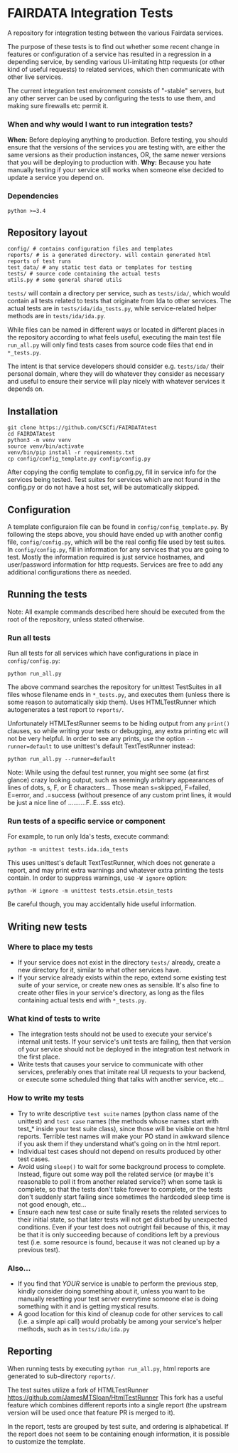 # FAIRDATA Integration Tests

A repository for integration testing between the various Fairdata services.

The purpose of these tests is to find out whether some recent change in features or configuration of a service has resulted in a regression in a depending service, by sending various UI-imitating http requests (or other kind of useful requests) to related services, which then communicate with other live services.

The current integration test environment consists of "<service>-stable" servers, but any other server can be used by configuring the tests to use them, and making sure firewalls etc permit it.

### When and why would I want to run integration tests?

**When:** Before deploying anything to production. Before testing, you should ensure that the versions of the services you are testing with, are either the same versions as their production instances, OR, the same newer versions that you will be deploying to production with. **Why:** Because you hate manually testing if your service still works when someone else decided to update a service you depend on.

### Dependencies

    python >=3.4

## Repository layout

    config/ # contains configuration files and templates
    reports/ # is a generated directory. will contain generated html reports of test runs
    test_data/ # any static test data or templates for testing
    tests/ # source code containing the actual tests
    utils.py # some general shared utils

`tests/` will contain a directory per service, such as `tests/ida/`, which would contain all tests related to tests that originate from Ida to other services. The actual tests are in `tests/ida/ida_tests.py`, while service-related helper methods are in `tests/ida/ida.py`.

While files can be named in different ways or located in different places in the repository according to what feels useful, executing the main test file `run_all.py` will only find tests cases from source code files that end in `*_tests.py`.

The intent is that service developers should consider e.g. `tests/ida/` their personal domain, where they will do whatever they consider as necessary and useful to ensure their service will play nicely with whatever services it depends on.

## Installation

    git clone https://github.com/CSCfi/FAIRDATAtest
    cd FAIRDATAtest
    python3 -m venv venv
    source venv/bin/activate
    venv/bin/pip install -r requirements.txt
    cp config/config_template.py config/config.py

After copying the config template to config.py, fill in service info for the services being tested. Test suites for services which are not found in the config.py or do not have a host set, will be automatically skipped.

## Configuration

A template configuraion file can be found in `config/config_template.py`. By following the steps above, you should have ended up with another config file, `config/config.py`, which will be the real config file used by test suites. In `config/config.py`, fill in information for any services that you are going to test. Mostly the information required is just service hostnames, and user/password information for http requests. Services are free to add any additional configurations there as needed.

## Running the tests

Note: All example commands described here should be executed from the root of the repository, unless stated otherwise.

### Run all tests

Run all tests for all services which have configurations in place in `config/config.py`:

    python run_all.py

The above command searches the repository for unittest TestSuites in all files whose filename ends in `*_tests.py`, and executes them (unless there is some reason to automatically skip them). Uses HTMLTestRunner which autogenerates a test report to `reports/`.

Unfortunately HTMLTestRunner seems to be hiding output from any `print()` clauses, so while writing your tests or debugging, any extra printing etc will not be very helpful. In order to see any prints, use the option `--runner=default` to use unittest's default TextTestRunner instead:

    python run_all.py --runner=default

Note: While using the defaul test runner, you might see some (at first glance) crazy looking output, such as seemingly arbitrary appearances of lines of dots, s, F, or E characters... Those mean s=skipped, F=failed, E=error, and .=success (without presence of any custom print lines, it would be just a nice line of ..........F..E..sss etc).

### Run tests of a specific service or component

For example, to run only Ida's tests, execute command:

    python -m unittest tests.ida.ida_tests

This uses unittest's default TextTestRunner, which does not generate a report, and may print extra warnings and whatever extra printing the tests contain. In order to suppress warnings, use `-W ignore` option:

    python -W ignore -m unittest tests.etsin.etsin_tests

Be careful though, you may accidentally hide useful information.

## Writing new tests

### Where to place my tests

* If your service does not exist in the directory `tests/` already, create a new directory for it, similar to what other services have.
* If your service already exists within the repo, extend some existing test suite of your service, or create new ones as sensible. It's also fine to create other files in your service's directory, as long as the files containing actual tests end with `*_tests.py`.

### What kind of tests to write

* The integration tests should not be used to execute your service's internal unit tests. If your service's unit tests are failing, then that version of your service should not be deployed in the integration test network in the first place.
* Write tests that causes your service to communicate with other services, preferably ones that imitate real UI requests to your backend, or execute some scheduled thing that talks with another service, etc...

### How to write my tests

* Try to write descriptive `test suite` names (python class name of the unittest) and `test case` names (the methods whose names start with test_* inside your test suite class), since those will be visible on the html reports. Terrible test names will make your PO stand in awkward silence if you ask them if they understand what's going on in the html report.
* Individual test cases should not depend on results produced by other test cases.
* Avoid using `sleep()` to wait for some background process to complete. Instead, figure out some way poll the related service (or maybe it's reasonable to poll it from another related service?) when some task is complete, so that the tests don't take forever to complete, or the tests don't suddenly start failing since sometimes the hardcoded sleep time is not good enough, etc...
* Ensure each new test case or suite finally resets the related services to their initial state, so that later tests will not get disturbed by unexpected conditions. Even if your test does not outright fail because of this, it may be that it is only succeeding because of conditions left by a previous test (i.e. some resource is found, because it was not cleaned up by a previous test).

### Also...

* If you find that *YOUR* service is unable to perform the previous step, kindly consider doing something about it, unless you want to be manually resetting your test server everytime someone else is doing something with it and is getting mystical results.
* A good location for this kind of cleanup code for other services to call (i.e. a simple api call) would probably be among your service's helper methods, such as in `tests/ida/ida.py`

## Reporting

When running tests by executing `python run_all.py`, html reports are generated to sub-directory `reports/`.

The test suites utilize a fork of HTMLTestRunner https://github.com/JamesMTSloan/HtmlTestRunner This fork has a useful feature which combines different reports into a single report (the upstream version will be used once that feature PR is merged to it).

In the report, tests are grouped by test suite, and ordering is alphabetical. If the report does not seem to be containing enough information, it is possible to customize the template.
